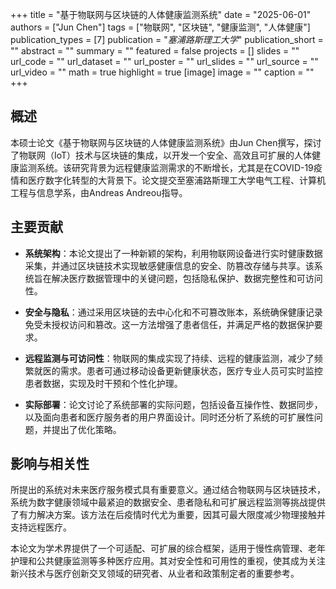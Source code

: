 +++
title = "基于物联网与区块链的人体健康监测系统"
date = "2025-06-01"
authors = ["Jun Chen"]
tags = ["物联网", "区块链", "健康监测", "人体健康"]
publication_types = [7]
publication = "_塞浦路斯理工大学_"
publication_short = ""
abstract = ""
summary = ""
featured = false
projects = []
slides = ""
url_code = ""
url_dataset = ""
url_poster = ""
url_slides = ""
url_source = ""
url_video = ""
math = true
highlight = true
[image]
image = ""
caption = ""
+++

## 概述

本硕士论文《基于物联网与区块链的人体健康监测系统》由Jun Chen撰写，探讨了物联网（IoT）技术与区块链的集成，以开发一个安全、高效且可扩展的人体健康监测系统。该研究背景为远程健康监测需求的不断增长，尤其是在COVID-19疫情和医疗数字化转型的大背景下。论文提交至塞浦路斯理工大学电气工程、计算机工程与信息学系，由Andreas Andreou指导。

## 主要贡献

- **系统架构**：本论文提出了一种新颖的架构，利用物联网设备进行实时健康数据采集，并通过区块链技术实现敏感健康信息的安全、防篡改存储与共享。该系统旨在解决医疗数据管理中的关键问题，包括隐私保护、数据完整性和可访问性。

- **安全与隐私**：通过采用区块链的去中心化和不可篡改账本，系统确保健康记录免受未授权访问和篡改。这一方法增强了患者信任，并满足严格的数据保护要求。

- **远程监测与可访问性**：物联网的集成实现了持续、远程的健康监测，减少了频繁就医的需求。患者可通过移动设备更新健康状态，医疗专业人员可实时监控患者数据，实现及时干预和个性化护理。

- **实际部署**：论文讨论了系统部署的实际问题，包括设备互操作性、数据同步，以及面向患者和医疗服务者的用户界面设计。同时还分析了系统的可扩展性问题，并提出了优化策略。

## 影响与相关性

所提出的系统对未来医疗服务模式具有重要意义。通过结合物联网与区块链技术，系统为数字健康领域中最紧迫的数据安全、患者隐私和可扩展远程监测等挑战提供了有力解决方案。该方法在后疫情时代尤为重要，因其可最大限度减少物理接触并支持远程医疗。

本论文为学术界提供了一个可适配、可扩展的综合框架，适用于慢性病管理、老年护理和公共健康监测等多种医疗应用。其对安全性和可用性的重视，使其成为关注新兴技术与医疗创新交叉领域的研究者、从业者和政策制定者的重要参考。
